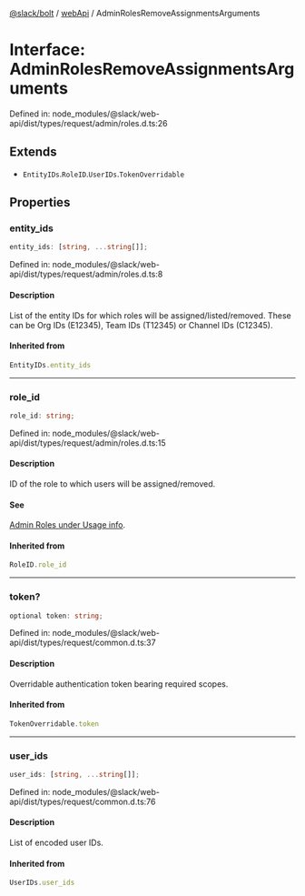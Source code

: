 [@slack/bolt](../../../../index.md) / [webApi](../index.md) / AdminRolesRemoveAssignmentsArguments

# Interface: AdminRolesRemoveAssignmentsArguments

Defined in: node\_modules/@slack/web-api/dist/types/request/admin/roles.d.ts:26

## Extends

- `EntityIDs`.`RoleID`.`UserIDs`.`TokenOverridable`

## Properties

### entity\_ids

```ts
entity_ids: [string, ...string[]];
```

Defined in: node\_modules/@slack/web-api/dist/types/request/admin/roles.d.ts:8

#### Description

List of the entity IDs for which roles will be assigned/listed/removed.
These can be Org IDs (E12345), Team IDs (T12345) or Channel IDs (C12345).

#### Inherited from

```ts
EntityIDs.entity_ids
```

***

### role\_id

```ts
role_id: string;
```

Defined in: node\_modules/@slack/web-api/dist/types/request/admin/roles.d.ts:15

#### Description

ID of the role to which users will be assigned/removed.

#### See

[Admin Roles under Usage info](https://api.slack.com/methods/admin.roles.addAssignments#markdown).

#### Inherited from

```ts
RoleID.role_id
```

***

### token?

```ts
optional token: string;
```

Defined in: node\_modules/@slack/web-api/dist/types/request/common.d.ts:37

#### Description

Overridable authentication token bearing required scopes.

#### Inherited from

```ts
TokenOverridable.token
```

***

### user\_ids

```ts
user_ids: [string, ...string[]];
```

Defined in: node\_modules/@slack/web-api/dist/types/request/common.d.ts:76

#### Description

List of encoded user IDs.

#### Inherited from

```ts
UserIDs.user_ids
```
